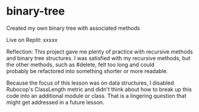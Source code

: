 # binary-tree
Created my own binary tree with associated methods

Live on Replit: xxxxx

Reflection: This project gave me plenty of practice
with recursive methods and binary tree structures.
I was satisfied with my recursive methods, but the other 
methods, such as #delete, felt too long and could  
probably be refactored into something shorter or more 
readable.

Because the focus of this lesson was on data structures,
I disabled Rubocop's ClassLength metric and didn't think
about how to break up this code into an additional module
or class.  That is a lingering question that might get
addressed in a future lesson.
